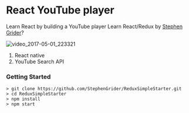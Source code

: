 # React YouTube player

Learn React by building a YouTube player
Learn React/Redux by [Stephen Grider](https://www.udemy.com/react-redux/)?

![video_2017-05-01_223321](https://cloud.githubusercontent.com/assets/27403702/25582275/ec82cea0-2ebe-11e7-9163-579a7cb80405.gif)

1. React native
2. YouTube Search API

### Getting Started

```
> git clone https://github.com/StephenGrider/ReduxSimpleStarter.git
> cd ReduxSimpleStarter
> npm install
> npm start
```

